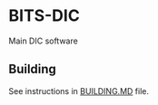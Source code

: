 # BITS-DIC
Main DIC software

## Building
See instructions in [BUILDING.MD](BUILDING.md "Build Instructions") file.

